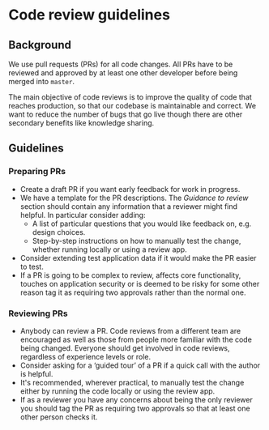 # Code review guidelines

## Background

We use pull requests (PRs) for all code changes. All PRs have to be
reviewed and approved by at least one other developer before being merged into
`master`.

The main objective of code reviews is to improve the quality of code that
reaches production, so that our codebase is maintainable and correct. We want
to reduce the number of bugs that go live though there are other secondary
benefits like knowledge sharing.

## Guidelines

### Preparing PRs

- Create a draft PR if you want early feedback for work in progress.
- We have a template for the PR descriptions. The _Guidance to
  review_ section should contain any information that a reviewer might find
  helpful. In particular consider adding:
  - A list of particular questions that you would like feedback on, e.g. design
    choices.
  - Step-by-step instructions on how to manually test the change, whether
    running locally or using a review app.
- Consider extending test application data if it would make the PR easier to test.
- If a PR is going to be complex to review, affects core functionality, touches
  on application security or is deemed to be risky for some other reason tag
  it as requiring two approvals rather than the normal one.

### Reviewing PRs

- Anybody can review a PR. Code reviews from a different team are encouraged as
  well as those from people more familiar with the code being changed. Everyone
  should get involved in code reviews, regardless of experience levels or role.
- Consider asking for a ‘guided tour’ of a PR if a quick call with the author
  is helpful.
- It's recommended, wherever practical, to manually test the change either by
  running the code locally or using the review app.
- If as a reviewer you have any concerns about being the only reviewer you
  should tag the PR as requiring two approvals so that at least one other
  person checks it.
